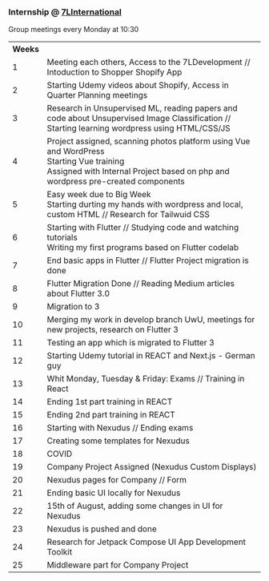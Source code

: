### Internship @ [7LInternational](https://7linternational.com)

Group meetings every Monday at 10:30 

               

<table>
  <tr>
    <th>Weeks</th>
    <th> </th>
    
  </tr>
    <tr>
      <td> 1 </td>
      <td>Meeting each others, Access to the 7LDevelopment // Intoduction to Shopper Shopify App</td>
  </tr>
   <tr>
      <td> 2 </td>
      <td>Starting Udemy videos about Shopify, Access in Quarter Planning meetings</td>
  </tr>
  <tr>
      <td> 3 </td>
      <td>Research in Unsupervised ML, reading papers and code about Unsupervised Image Classification // </br>
             Starting learning wordpress using HTML/CSS/JS</td>
  </tr>
   <tr>
      <td> 4 </td>
      <td>Project assigned, scanning photos platform using Vue and WordPress </br>
          Starting Vue training </br>
          Assigned with Internal Project based on php and wordpress pre-created components </td>
  </tr>
  
  <tr>
      <td> 5 </td>
      <td> Easy week due to Big Week </br>
      Starting durting my hands with wordpress and local, custom HTML // Research for Tailwuid CSS </td>
  </tr>
  
  <tr>
      <td> 6 </td>
      <td>Starting with Flutter // Studying code and watching tutorials </br>
      Writing my first programs based on Flutter codelab </td>
  </tr>
  
  <tr>
      <td> 7 </td>
      <td> End basic apps in Flutter // Flutter Project migration is done </td>
  </tr>
  
  <tr>
      <td> 8 </td>
      <td> Flutter Migration Done // Reading Medium articles about Flutter 3.0 </td>
  </tr>
  
  <tr>
      <td> 9 </td>
      <td>  Migration to 3  </td>
  </tr>
  
  <tr>
      <td> 10 </td>
      <td>  Merging my work in develop branch UwU, meetings for new projects, research on Flutter 3 </td>
  </tr>
  
  <tr>
      <td> 11 </td>
      <td>  Testing an app which is migrated to Flutter 3 </td>
  </tr>
  
  <tr>
      <td> 12 </td>
      <td> Starting Udemy tutorial in REACT and Next.js - German guy  </td>
  </tr>
  
   <tr>
      <td> 13 </td>
      <td> Whit Monday, Tuesday & Friday: Exams // Training in React  </td>
  </tr>
  
  <tr>
      <td> 14 </td>
      <td>  Ending 1st part training in REACT  </td>
  </tr>

<tr>
      <td> 15 </td>
      <td> Ending 2nd part training in REACT </td>
  </tr>
  
  <tr>
      <td> 16 </td>
      <td> Starting with Nexudus // Ending exams </td>
  </tr>
  
  <tr>
      <td> 17 </td>
      <td> Creating some templates for Nexudus </td>
  </tr>
  
  <tr>
      <td> 18 </td>
      <td> COVID </td> 
  </tr>
  
  <tr>
      <td> 19 </td>
      <td> Company Project Assigned (Nexudus Custom Displays) </td> 
  </tr>
  
  <tr>
      <td> 20 </td>
      <td> Nexudus pages for Company // Form </td> 
  </tr>
  
  <tr>
      <td> 21 </td>
      <td> Ending basic UI locally for Nexudus </td> 
  </tr>
 <tr>
      <td> 22 </td>
      <td> 15th of August, adding some changes in UI for Nexudus  </td> 
  </tr>
  
  <tr>
      <td> 23 </td>
      <td> Nexudus is pushed and done  </td> 
  </tr>
  
 <tr>
      <td> 24 </td>
      <td>  Research for Jetpack Compose UI App Development Toolkit </td> 
  </tr>
  
   <tr>
      <td> 25 </td>
      <td>  Middleware part for Company Project </td> 
  </tr>
  

